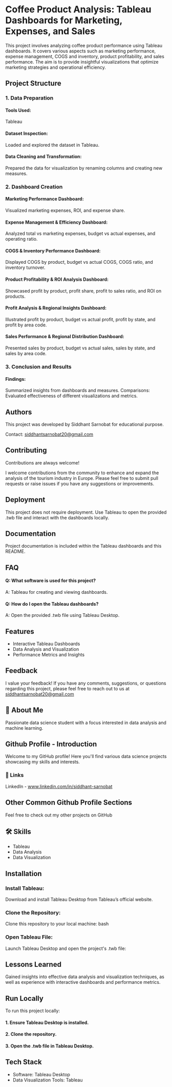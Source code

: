 
# Coffee Product Analysis: Tableau Dashboards for Marketing, Expenses, and Sales


This project involves analyzing coffee product performance using Tableau dashboards. It covers various aspects such as marketing performance, expense management, COGS and inventory, product profitability, and sales performance. The aim is to provide insightful visualizations that optimize marketing strategies and operational efficiency.

## Project Structure


### 1. Data Preparation
#### Tools Used: 
Tableau
#### Dataset Inspection: 
Loaded and explored the dataset in Tableau.
#### Data Cleaning and Transformation: 
Prepared the data for visualization by renaming columns and creating new measures.
### 2. Dashboard Creation
#### Marketing Performance Dashboard: 
Visualized marketing expenses, ROI, and expense share.
#### Expense Management & Efficiency Dashboard: 
Analyzed total vs marketing expenses, budget vs actual expenses, and operating ratio.
#### COGS & Inventory Performance Dashboard: 
Displayed COGS by product, budget vs actual COGS, COGS ratio, and inventory turnover.
#### Product Profitability & ROI Analysis Dashboard: 
Showcased profit by product, profit share, profit to sales ratio, and ROI on products.
#### Profit Analysis & Regional Insights Dashboard: 
Illustrated profit by product, budget vs actual profit, profit by state, and profit by area code.
#### Sales Performance & Regional Distribution Dashboard: 
Presented sales by product, budget vs actual sales, sales by state, and sales by area code.
### 3. Conclusion and Results
#### Findings: 
Summarized insights from dashboards and measures.
Comparisons: Evaluated effectiveness of different visualizations and metrics.
## Authors

This project was developed by Siddhant Sarnobat for educational purpose.

Contact: siddhantsarnobat20@gmail.com
## Contributing

Contributions are always welcome!

I welcome contributions from the community to enhance and expand the analysis of the tourism industry in Europe. Please feel free to submit pull requests or raise issues if you have any suggestions or improvements.
## Deployment

This project does not require deployment. Use Tableau to open the provided .twb file and interact with the dashboards locally.
## Documentation

Project documentation is included within the Tableau dashboards and this README.

## FAQ

#### Q: What software is used for this project?
A: Tableau for creating and viewing dashboards.

#### Q: How do I open the Tableau dashboards?
A: Open the provided .twb file using Tableau Desktop.
## Features

- Interactive Tableau Dashboards
- Data Analysis and Visualization
- Performance Metrics and Insights

## Feedback

I value your feedback! If you have any comments, suggestions, or questions regarding this project, please feel free to reach out to us at siddhantsarnobat20@gmail.com

## 🚀 About Me

Passionate data science student with a focus interested in data analysis and machine learning.


##  Github Profile - Introduction
Welcome to my GitHub profile! Here you'll find various data science projects showcasing my skills and interests.
### 🔗 Links
LinkedIn - www.linkedin.com/in/siddhant-sarnobat

## Other Common Github Profile Sections

Feel free to check out my other projects on GitHub

## 🛠 Skills

- Tableau
- Data Analysis
- Data Visualization


## Installation

### Install Tableau:
Download and install Tableau Desktop from Tableau’s official website.

### Clone the Repository:
Clone this repository to your local machine:
bash

### Open Tableau File:
Launch Tableau Desktop and open the project's .twb file:
## Lessons Learned

Gained insights into effective data analysis and visualization techniques, as well as experience with interactive dashboards and performance metrics.


## Run Locally

To run this project locally:

#### 1. Ensure Tableau Desktop is installed.
#### 2. Clone the repository.
#### 3. Open the .twb file in Tableau Desktop.


## Tech Stack

- Software: Tableau Desktop
- Data Visualization Tools: Tableau